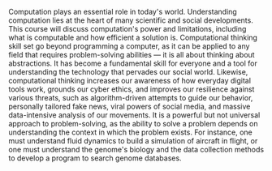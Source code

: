
Computation plays an essential role in today's world. Understanding computation lies at the heart of many scientific and social developments. This course will discuss computation's power and limitations, including what is computable and how efficient a solution is. Computational thinking skill set go beyond programming a computer, as it can be applied to any field that requires problem-solving abilities — it is all about thinking about abstractions. It has become a fundamental skill for everyone and a tool for understanding the technology that pervades our social world. Likewise, computational thinking increases our awareness of how everyday digital tools work, grounds our cyber ethics, and improves our resilience against various threats, such as algorithm-driven attempts to guide our behavior, personally tailored fake news, viral powers of social media, and massive data-intensive analysis of our movements. It is a powerful but not universal approach to problem-solving, as the ability to solve a problem depends on understanding the context in which the problem exists. For instance, one must understand fluid dynamics to build a simulation of aircraft in flight, or one must understand the genome's biology and the data collection methods to develop a program to search genome databases.
